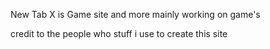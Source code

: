 New Tab X is Game site and more mainly working on game's

credit to the people who stuff i use to create this site





